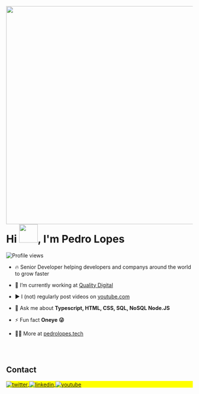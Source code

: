 <img align="right" height="590em" src="https://raw.githubusercontent.com/gist/Pedrolopesh/065c3f1b207fc9ee3c81369698c73a4a/raw/8c37a8b0044dbcca49cdeb91f5178394ca79ae34/githubcard.svg"/>
<h1 align="left">Hi <img src="https://raw.githubusercontent.com/kaueMarques/kaueMarques/master/hi.gif" height="50px" width="50px">, I'm Pedro Lopes</h1>
<p align="left"> <img src="https://komarev.com/ghpvc/?username=maykbrito&color=yellow" alt="Profile views" /> </p>

- 🔥 Senior Developer helping developers and companys around the world to grow faster

- 🔭 I’m currently working at [Quality Digital](https://qualitydigital.global/?utm_source=google&utm_medium=cpc&utm_campaign=gads_qualificar_geral_institucional_ads1&gad_source=1&gclid=Cj0KCQjwxqayBhDFARIsAANWRnQ-BCi0lXByvSicWMDmJCaEvpulaX20Ai7L1FpeywNTXviU5BHoer4aArmCEALw_wcB)

- ▶️ I (not) regularly post videos on [youtube.com](https://www.youtube.com/channel/UCEnWEeD27gzyliBYhRkcnzQ)

- 💬 Ask me about **Typescript, HTML, CSS, SQL, NoSQL Node.JS**

- ⚡ Fun fact **Oneye 😜**

- 👨‍💻 More at [pedrolopes.tech](https://pedrolopes.tech)

<!--
<br><br>
## 🛠 &nbsp;Tech Stack
![JavaScript](https://img.shields.io/badge/-JavaScript-05122A?style=flat&logo=javascript)&nbsp;
![Node.js](https://img.shields.io/badge/-Node.js-05122A?style=flat&logo=node.js)&nbsp;
![HTML](https://img.shields.io/badge/-HTML-05122A?style=flat&logo=HTML5)&nbsp;
![CSS](https://img.shields.io/badge/-CSS-05122A?style=flat&logo=CSS3&logoColor=1572B6)&nbsp;
![React](https://img.shields.io/badge/-React-05122A?style=flat&logo=react)&nbsp;
![Git](https://img.shields.io/badge/-Git-05122A?style=flat&logo=git)&nbsp;
![GitHub](https://img.shields.io/badge/-GitHub-05122A?style=flat&logo=github)&nbsp;
![Markdown](https://img.shields.io/badge/-Markdown-05122A?style=flat&logo=markdown)&nbsp;
![Visual Studio Code](https://img.shields.io/badge/-Visual%20Studio%20Code-05122A?style=flat&logo=visual-studio-code&logoColor=007ACC)&nbsp;
![PostgreSQL](https://img.shields.io/badge/-PostgreSQL-05122A?style=flat&logo=postgresql)&nbsp;
![SQLite](https://img.shields.io/badge/-SQLite-05122A?style=flat&logo=sqlite)&nbsp;
<br><br>
## ⚙️ &nbsp;GitHub Analytics
<p align="left">
<img width="530em" src="https://github-readme-stats.vercel.app/api?username=maykbrito&show_icons=true&theme=vision-friendly-dark" alt="maykbrito's stats"/>
<img width="530em" src="https://github-readme-stats.vercel.app/api/top-langs/?username=maykbrito&layout=compact&theme=vision-friendly-dark" alt="maykbrito's most languages"/>
</p>
-->

<br><br>

## Contact

<p align="left" style="background:yellow">
<a href="https://twitter.com/pedro_lopes_s" target="_blank">
  <img align="center" src="https://img.shields.io/badge/-pedrolopes-05122A?style=flat&logo=twitter" alt="twitter"/>  
</a>
<a href="https://www.linkedin.com/in/pedro-lopes-50b3b818a/" target="_blank">
  <img align="center" src="https://img.shields.io/badge/-pedrolopes-05122A?style=flat&logo=linkedin" alt="linkedin"/>
</a>
<a href="https://www.youtube.com/channel/UCEnWEeD27gzyliBYhRkcnzQ" target="_blank">
 <img align="center" src="https://img.shields.io/badge/-pedrolopes-05122A?style=flat&logo=youtube" alt="youtube"/>
</a>
</p>

<!--
<img width="490em" src="https://github-readme-twitter-gazf.vercel.app/api?id=maykbrito&layout=wide&show_reply=off&show_retweet=off" />
**maykbrito/maykbrito** is a ✨ _special_ ✨ repository because its `README.md` (this file) appears on your GitHub profile.
Here are some ideas to get you started:
- 🔭 I’m currently working on ...
- 🌱 I’m currently learning ...
- 👯 I’m looking to collaborate on ...
- 🤔 I’m looking for help with ...
- 💬 Ask me about ...
- 📫 How to reach me: ...
- 😄 Pronouns: ...
- ⚡ Fun fact: ...
-->
